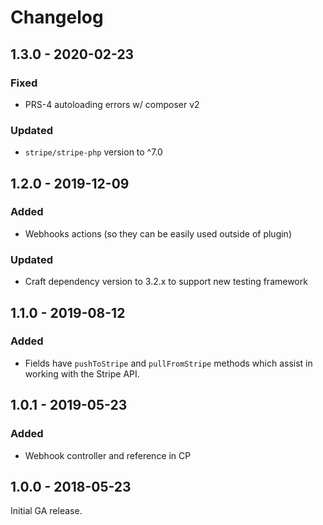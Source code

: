 Changelog
=========

## 1.3.0 - 2020-02-23
### Fixed 
- PRS-4 autoloading errors w/ composer v2

### Updated
- `stripe/stripe-php` version to ^7.0

## 1.2.0 - 2019-12-09
### Added
- Webhooks actions (so they can be easily used outside of plugin)

### Updated
- Craft dependency version to 3.2.x to support new testing framework

## 1.1.0 - 2019-08-12
### Added
- Fields have `pushToStripe` and `pullFromStripe` methods which assist in working with the Stripe API.

## 1.0.1 - 2019-05-23
### Added
- Webhook controller and reference in CP

## 1.0.0 - 2018-05-23
Initial GA release.